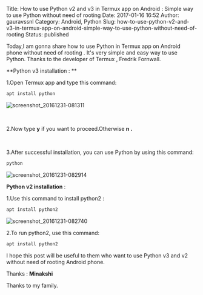 Title: How to use Python v2 and v3 in Termux app on Android : Simple way to use Python without need of rooting
Date: 2017-01-16 16:52
Author: gauravssnl
Category: Android, Python
Slug: how-to-use-python-v2-and-v3-in-termux-app-on-android-simple-way-to-use-python-without-need-of-rooting
Status: published

Today,I am gonna share how to use Python in Termux app on Android phone without need of rooting . It's very simple and easy way to use Python. Thanks to the developer of Termux , Fredrik Fornwall.

**Python v3 installation : **

1.Open Termux app and type this command:
```bash
apt install python
```

![screenshot_20161231-081311](https://gauravssnl.files.wordpress.com/2017/01/screenshot_20161231-081311.png)

 

2.Now type **y** if you want to proceed.Otherwise **n .**

 

3.After successful installation, you can use Python by using this command:
```bash
python
```

![screenshot_20161231-082914](https://gauravssnl.files.wordpress.com/2017/01/screenshot_20161231-082914.png)

**Python v2 installation** :

1.Use this command to install python2 :
```bash
apt install python2
```

![screenshot_20161231-082740](https://gauravssnl.files.wordpress.com/2017/01/screenshot_20161231-082740.png)

2.To run python2, use this command: 
```bash
apt install python2
```
I hope this post will be useful to them who want to use Python v3 and v2 without need of rooting Android phone.

Thanks : **Minakshi**

Thanks to my family.
